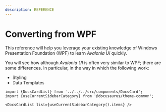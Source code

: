 ```yaml
---
description: REFERENCE
---
```


# Converting from WPF

This reference will help you leverage your existing knowledge of Windows Presentation Foundation (WPF) to learn _Avalonia UI_ quickly.

You will see how although _Avalonia UI_ is often very similar to WPF; there are some differences. In particular, in the way in which the following work:

* Styling
* Data Templates

```mdx-code-block
import {DocsCardList} from '../../../src/components/DocsCard';
import {useCurrentSidebarCategory} from '@docusaurus/theme-common';

<DocsCardList list={useCurrentSidebarCategory().items} />
```